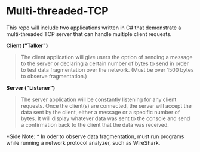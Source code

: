 # Multi-threaded-TCP
This repo will include two applications written in C# that demonstrate a multi-threaded TCP server that can handle multiple client requests.

**Client ("Talker")**
>The client application will give users the option of sending a message to the server or declaring a certain number of bytes to send in order to test data fragmentation over the network. (Must be over 1500 bytes to observe fragmentation.)

**Server ("Listener")**
>The server application will be constantly listening for any client requests. Once the client(s) are connected, the server will accept the data sent by the client, either a message or a specific number of bytes. It will display whatever data was sent to the console and send a confirmation back to the client that the data was received.

*Side Note: *
In oder to observe data fragmentation, must run programs while running a network protocol analyzer, such as WireShark.
